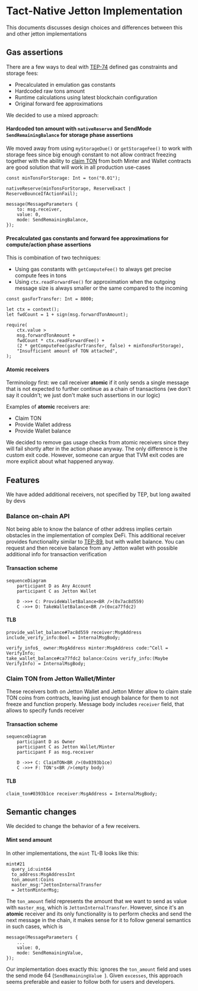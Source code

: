 # Tact-Native Jetton Implementation

This documents discusses design choices and differences between this and other jetton implementations

## Gas assertions

There are a few ways to deal with [TEP-74](https://github.com/ton-blockchain/TEPs/blob/master/text/0074-jettons-standard.md) defined gas constraints and storage fees:

- Precalculated in emulation gas constants
- Hardcoded raw tons amount
- Runtime calculations using latest blockchain configuration
- Original forward fee approximations

We decided to use a mixed approach:

#### Hardcoded ton amount with `nativeReserve` and SendMode `SendRemainingBalance` for storage phase assertions

We moved away from using `myStorageDue()` or `getStorageFee()` to work with storage fees since big enough constant to not allow contract freezing together with the ability to [claim TON](#claim-ton-from-jetton-walletminter) from both Minter and Wallet contracts are good solution that will work in all production use-cases

```tact
const minTonsForStorage: Int = ton("0.01");

nativeReserve(minTonsForStorage, ReserveExact | ReserveBounceIfActionFail);

message(MessageParameters {
    to: msg.receiver,
    value: 0,
    mode: SendRemainingBalance,
});
```

#### Precalculated gas constants and forward fee approximations for compute/action phase assertions

This is combination of two techniques:

- Using gas constants with `getComputeFee()` to always get precise compute fees in tons
- Using `ctx.readForwardFee()` for approximation when the outgoing message size is always smaller or the same compared to the incoming

```tact
const gasForTransfer: Int = 8000;

let ctx = context();
let fwdCount = 1 + sign(msg.forwardTonAmount);

require(
    ctx.value >
    msg.forwardTonAmount +
    fwdCount * ctx.readForwardFee() +
    (2 * getComputeFee(gasForTransfer, false) + minTonsForStorage),
    "Insufficient amount of TON attached",
);
```

#### Atomic receivers

Terminology first: we call receiver **atomic** if it only sends a single message that is not expected to further continue as a chain of transactions (we don't say it couldn't; we just don't make such assertions in our logic)

Examples of **atomic** receivers are:

- Claim TON
- Provide Wallet address
- Provide Wallet balance

We decided to remove gas usage checks from atomic receivers since they will fail shortly after in the action phase anyway. The only difference is the custom exit code. However, someone can argue that TVM exit codes are more explicit about what happened anyway.

## Features

We have added additional receivers, not specified by TEP, but long awaited by devs

### Balance on-chain API

Not being able to know the balance of other address implies certain obstacles in the implementation of complex DeFi.
This additional receiver provides functionality similar to [TEP-89](https://github.com/ton-blockchain/TEPs/blob/master/text/0089-jetton-wallet-discovery.md), but with wallet balance. You can request and then receive balance from any Jetton wallet with possible additional info for transaction verification

#### Transaction scheme

```mermaid
sequenceDiagram
    participant D as Any Account
    participant C as Jetton Wallet

    D ->>+ C: ProvideWalletBalance<BR />(0x7ac8d559)
    C ->>+ D: TakeWalletBalance<BR />(0xca77fdc2)
```

#### TLB

```tlb
provide_wallet_balance#7ac8d559 receiver:MsgAddress include_verify_info:Bool = InternalMsgBody;

verify_info$_ owner:MsgAddress minter:MsgAddress code:^Cell = VerifyInfo;
take_wallet_balance#ca77fdc2 balance:Coins verify_info:(Maybe VerifyInfo) = InternalMsgBody;
```

### Claim TON from Jetton Wallet/Minter

These receivers both on Jetton Wallet and Jetton Minter allow to claim stale TON coins from contracts, leaving just enough balance for them to not freeze and function properly. Message body includes `receiver` field, that allows to specify funds receiver

#### Transaction scheme

```mermaid
sequenceDiagram
    participant D as Owner
    participant C as Jetton Wallet/Minter
    participant F as msg.receiver

    D ->>+ C: ClaimTON<BR />(0x0393b1ce)
    C ->>+ F: TON's<BR />(empty body)
```

#### TLB

```tlb
claim_ton#0393b1ce receiver:MsgAddress = InternalMsgBody;
```

## Semantic changes

We decided to change the behavior of a few receivers.

#### Mint send amount

In other implementations, the `mint` TL-B looks like this:

```tlb
mint#21
  query_id:uint64
  to_address:MsgAddressInt
  ton_amount:Coins
  master_msg:^JettonInternalTransfer
  = JettonMinterMsg;
```

The `ton_amount` field represents the amount that we want to send as value with `master_msg`, which is `JettonInternalTransfer`. However, since it's an **atomic** receiver and its only functionality is to perform checks and send the next message in the chain, it makes sense for it to follow general semantics in such cases, which is

```tact
message(MessageParameters {
    ...
    value: 0,
    mode: SendRemainingValue,
});
```

Our implementation does exactly this: ignores the `ton_amount` field and uses the send mode 64 (`SendRemainingValue `). Given `excesses`, this approach seems preferable and easier to follow both for users and developers.
